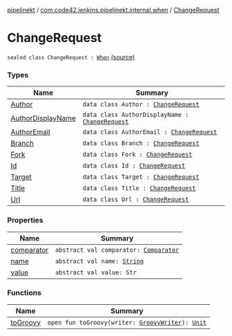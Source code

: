[pipelinekt](../../index.md) / [com.code42.jenkins.pipelinekt.internal.when](../index.md) / [ChangeRequest](./index.md)

# ChangeRequest

`sealed class ChangeRequest : `[`When`](../../com.code42.jenkins.pipelinekt.core/-when.md) [(source)](https://github.com/code42/pipelinekt/tree/master/internal/src/main/kotlin/com/code42/jenkins/pipelinekt/internal/when/ChangeRequest.kt#L8)

### Types

| Name | Summary |
|---|---|
| [Author](-author/index.md) | `data class Author : `[`ChangeRequest`](./index.md) |
| [AuthorDisplayName](-author-display-name/index.md) | `data class AuthorDisplayName : `[`ChangeRequest`](./index.md) |
| [AuthorEmail](-author-email/index.md) | `data class AuthorEmail : `[`ChangeRequest`](./index.md) |
| [Branch](-branch/index.md) | `data class Branch : `[`ChangeRequest`](./index.md) |
| [Fork](-fork/index.md) | `data class Fork : `[`ChangeRequest`](./index.md) |
| [Id](-id/index.md) | `data class Id : `[`ChangeRequest`](./index.md) |
| [Target](-target/index.md) | `data class Target : `[`ChangeRequest`](./index.md) |
| [Title](-title/index.md) | `data class Title : `[`ChangeRequest`](./index.md) |
| [Url](-url/index.md) | `data class Url : `[`ChangeRequest`](./index.md) |

### Properties

| Name | Summary |
|---|---|
| [comparator](comparator.md) | `abstract val comparator: `[`Comparator`](../../com.code42.jenkins.pipelinekt.core/-comparator/index.md) |
| [name](name.md) | `abstract val name: `[`String`](https://kotlinlang.org/api/latest/jvm/stdlib/kotlin/-string/index.html) |
| [value](value.md) | `abstract val value: Str` |

### Functions

| Name | Summary |
|---|---|
| [toGroovy](to-groovy.md) | `open fun toGroovy(writer: `[`GroovyWriter`](../../com.code42.jenkins.pipelinekt.core.writer/-groovy-writer/index.md)`): `[`Unit`](https://kotlinlang.org/api/latest/jvm/stdlib/kotlin/-unit/index.html) |
